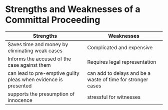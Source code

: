 # Strengths and Weaknesses of a Committal Proceeding


| Strengths                                                       | Weaknesses                    |
| --------------------------------------------------------------- | ----------------------------- |
| Saves time and money by eliminating weak cases                  | Complicated and expensive                   |
| Informs the accused of the case against them                    | Requires legal representation | 
| can lead to pre-emptive guilty pleas when evidence is presented | can add to delays and be a waste of time for stronger cases                              |
| supports the presumption of innocence                           | stressful for witnesses                              |

